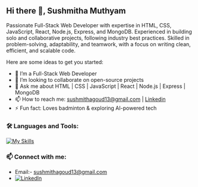 ## Hi there 👋, Sushmitha Muthyam

<!--
**SushmithaM13/SushmithaM13** is a ✨ _special_ ✨ repository because its `README.md` (this file) appears on your GitHub profile.-->
Passionate Full-Stack Web Developer with expertise in HTML, CSS, JavaScript, React, Node.js, Express, and MongoDB. Experienced in building solo and collaborative projects, following industry best practices. Skilled in problem-solving, adaptability, and teamwork, with a focus on writing clean, efficient, and scalable code.

Here are some ideas to get you started:

<!--- 🔭 I’m currently working on ...-->
- 🌱 I’m a Full-Stack Web Developer
- 👯 I’m looking to collaborate on open-source projects
- 💬 Ask me about HTML | CSS | JavaScript | React | Node.js | Express | MongoDB
- 📫 How to reach me: sushmithagoud13@gmail.com | [Linkedin](https://www.linkedin.com/in/muthyam-sushmitha/)
- ⚡ Fun fact: Loves badminton & exploring AI-powered tech
<!--- - 🤔 I’m looking for help with ...
- <!--- 😄 Pronouns: ...-->

### 🛠 Languages and Tools:

[![My Skills](https://skillicons.dev/icons?i=html,css,js,react,nodejs,express,mongodb,vscode,postman,github)](https://skillicons.dev)

### 📫 Connect with me:
- Email:- sushmithagoud13@gmail.com
- [![LinkedIn](https://img.shields.io/badge/LinkedIn-0077B5?style=flat&logo=linkedin&logoColor=white)](https://www.linkedin.com/in/muthyam-sushmitha/)



